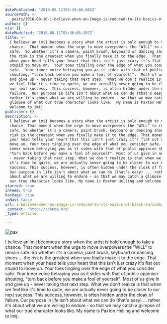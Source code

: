 ```yaml
---
datePublished: '2016-08-11T03:30:06.003Z'
sourcePath: >-
  _posts/2016-08-10-i-believe-when-an-image-is-reduced-to-its-basics-of-black-an.md
author: []
via: {}
dateModified: '2016-08-11T03:30:05.387Z'
title: >-
  I believe an imij becomes a story when the artist is bold enough to take a
  chance.  That moment when the urge to move overpowers the "WILL" to remain
  safe.  So whether it's a camera, paint brush, keyboard or dancing shoes ...
  the risk is the greatest when you finally make it to the edge.  That moment
  when your head tells your heart that this isn't just crazy it's flat out
  stupid to move on.  Your toes tingling over the edge of what you consider
  safe.  Your inner voice betraying you as it sides with that of public oppinion
  shouting, "turn back before you make a fool of yourself".  Most of us give in
  and give up - never taking that next step.  What we don't realize is that when
  we feel like it's time to quite, we are actually never going to be closer to
  our next success.  This success, however, is often hidden under the cloak of
  failure.  Our purpose in life isn't about what we can do (that's easy) ...
  rather it's about what we are willing to endure - so that we may catch a
  glimpse of what our true character looks like.  My name is Paxton Helling and
  welcome to imij.
publisher: {}
description: >-
  I believe an imij becomes a story when the artist is bold enough to take a
  chance. That moment when the urge to move overpowers the "WILL" to remain
  safe. So whether it's a camera, paint brush, keyboard or dancing shoes ... the
  risk is the greatest when you finally make it to the edge. That moment when
  your head tells your heart that this isn't just crazy it's flat out stupid to
  move on. Your toes tingling over the edge of what you consider safe. Your
  inner voice betraying you as it sides with that of public oppinion shouting,
  "turn back before you make a fool of yourself". Most of us give in and give up
  - never taking that next step. What we don't realize is that when we feel like
  it's time to quite, we are actually never going to be closer to our next
  success. This success, however, is often hidden under the cloak of failure.
  Our purpose in life isn't about what we can do (that's easy) ... rather it's
  about what we are willing to endure - so that we may catch a glimpse of what
  our true character looks like. My name is Paxton Helling and welcome to imij.
starred: true
inFeed: true
hasPage: true
inNav: false
url: i-believe-when-an-image-is-reduced-to-its-basics-of-black-an/index.html
_context: 'http://schema.org'
_type: Article

---
```

![pax](https://the-grid-user-content.s3-us-west-2.amazonaws.com/7bcce1e7-1814-4a84-a004-8aef1c518b4b.jpg)

I believe an imij becomes a story when the artist is bold enough to take a chance. That moment when the urge to move overpowers the "WILL" to remain safe. So whether it's a camera, paint brush, keyboard or dancing shoes ... the risk is the greatest when you finally make it to the edge. That moment when your head tells your heart that this isn't just crazy it's flat out stupid to move on. Your toes tingling over the edge of what you consider safe. Your inner voice betraying you as it sides with that of public oppinion shouting, "turn back before you make a fool of yourself". Most of us give in and give up - never taking that next step. What we don't realize is that when we feel like it's time to quite, we are actually never going to be closer to our next success. This success, however, is often hidden under the cloak of failure. Our purpose in life isn't about what we can do (that's easy) ... rather it's about what we are willing to endure - so that we may catch a glimpse of what our true character looks like. My name is Paxton Helling and welcome to imij.